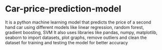 # Car-price-prediction-model
It is a python machine learning model that predicts the price of a second hand car using different models like linear regression, random forest, gradient boosting, SVM
It also uses libraries like pandas, numpy, matplotlib, seaborn to import datasets, plot graphs, remove outliers and clean the dataset for training and testing the model for better accuracy 
